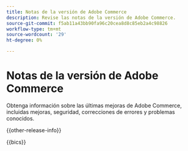 ```yaml
---
title: Notas de la versión de Adobe Commerce
description: Revise las notas de la versión de Adobe Commerce.
source-git-commit: f5ab11a43bb90fa96c20cea8d8c85eb2a4c98826
workflow-type: tm+mt
source-wordcount: '29'
ht-degree: 0%

---
```



# Notas de la versión de Adobe Commerce

Obtenga información sobre las últimas mejoras de Adobe Commerce, incluidas mejoras, seguridad, correcciones de errores y problemas conocidos.

{{other-release-info}}

{{bics}}
